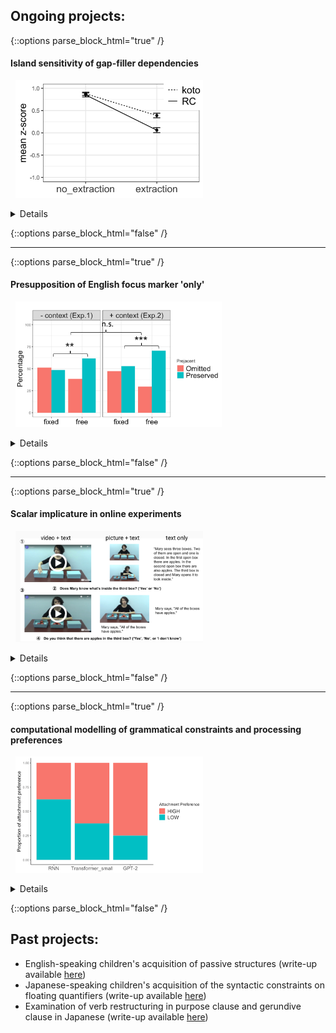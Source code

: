 ## Ongoing projects:

{::options parse_block_html="true" /}

#### Island sensitivity of gap-filler dependencies
<!---<span style="color:blue">*\#experimental syntax*</span>&nbsp;<span style="color:green">*\#Japanese*</span> \--->
&nbsp;&nbsp;<img src="exp1.png" alt="double_gap_exp1" width="300"/>
<details>
  
  * I have run a couple of factorial-design acceptability experiments in order to examine whether the dependency where a gap precedes its filler would exhibit the same degree of island effects as filler-gap dependencies, focusing on the case in Japanese where relativization seems to have taken place out of another relative clause, a known island (double relatives).
  * My findings so far suggest that they are indeed sensitive to the RC island, but the resulting island effect is relatively small. I am currently conducting follow-up experiments to find out why.
  * Presented at 2021 California Meeting on Psycholinguistics ([slides](CAMP_Takahashi.pdf))
</details>

{::options parse_block_html="false" /}

---

{::options parse_block_html="true" /}

#### Presupposition of English focus marker 'only'
<!---<span style="color:purple">*\#semantics&pragmatics*</span>&nbsp;<span style="color:navy">*\#English*</span> \--->
&nbsp;&nbsp;<img src="only_presupposition.png" alt="only_presupposition" width="330"/>
<details>

  * I conducted a series of experiments to find out what is presupposed by the focus marker 'only'; is it the prejacent of the sentence (e.g., "John ate only bananas" presupposes that "John ate (at least) bananas"), or something else? My focus is on whether a certain experimental paradigm, namely the one that proffers alternative propositions in the form of response options, can change the presuppositional component of 'only'.
  * Presented at 2021 AMLaP ([slides](AMLaP_Takahashi.pdf))
</details>

{::options parse_block_html="false" /}

---

{::options parse_block_html="true" /}
#### Scalar implicature in online experiments
<!---<span style="color:purple">*\#semantics&pragmatics*</span>&nbsp;<span style="color:navy">*\#English*</span>--->
&nbsp;&nbsp;<img src="online_implicature.png" alt="online_implicature" width="300"/>
<details>
  
  * I am examining the effect of presentation modality (video/picture/text), as well as the presence of an in-person experimenter, on the way participants engage in pragmatic reasoning, with a focus on the well-known "some-but-not-all" implicature.
  * Presented at 2022 Experiments in Linguistic Meaning ([slides](ELM_Takahashi.pdf))
</details>

{::options parse_block_html="false" /}

---

{::options parse_block_html="true" /}
#### computational modelling of grammatical constraints and processing preferences
&nbsp;&nbsp;<img src="RC_attachment.png" alt="RC_attachment" width="300"/>
<details>
  
  * I have conducted an evaluation on whether attention-based language models such as GPT-2 can simulate a certain preferennce among Japanese speakers when it comes to processing relative clauses (RCs); specifically, I am interested in whether the models prefer to attach a RC to a linearly closer noun, or a structurally more accessible noun (the latter of which is human parser's preference).
  * Check out [the notebook](https://colab.research.google.com/drive/1_VUB3ZFKdX6oM6kpw-R_pRqNV_MkMpMN?usp=sharing) summarizing my findings.
</details>

{::options parse_block_html="false" /}
<br />
## Past projects:
*	English-speaking children's acquisition of passive structures (write-up available [here](http://www.lingref.com/bucld/42/BUCLD42-16.pdf))
*	Japanese-speaking children's acquisition of the syntactic constraints on floating quantifiers (write-up available [here](https://scholarspace.manoa.hawaii.edu/bitstream/10125/58832/RN55-LLL2017.pdf))
*	Examination of verb restructuring in purpose clause and gerundive clause in Japanese (write-up available [here](http://www.waseda.jp/assoc-JATLaC/Journals/Resources/01.Takahashi.pdf))
